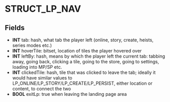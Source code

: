 # STRUCT_LP_NAV

## Fields
* **INT** tab: hash, what tab the player left (online, story, create, heists, series modes etc.)
* **INT** hoverTile: bitset, location of tiles the player hovered over
* **INT** leftBy: hash, means by which the player left the current tab: tabbing away, going back, clicking a tile, going to the store, going to settings, loading into MP/SP etc.
* **INT** clickedTile: hash, tile that was clicked to leave the tab; ideally it would have similar values to LP_ONLINE/LP_STORY/LP_CREATE/LP_PERSIST, either location or content, to connect the two
* **BOOL** exitLp: true when leaving the landing page area